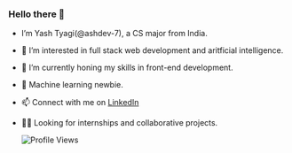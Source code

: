 ### Hello there 👋
- I’m Yash Tyagi(@ashdev-7), a CS major from India. 
- 👀 I’m interested in full stack web development and aritficial intelligence.
- 🌱 I’m currently honing my skills in front-end development.
- 🤖 Machine learning newbie.
- 📫 Connect with me on [LinkedIn](https://www.linkedin.com/in/yashty/)
- 🧑‍💻 Looking for internships and collaborative projects.

  ![Profile Views](https://komarev.com/ghpvc/?username=ashdev-7&color=blue)


